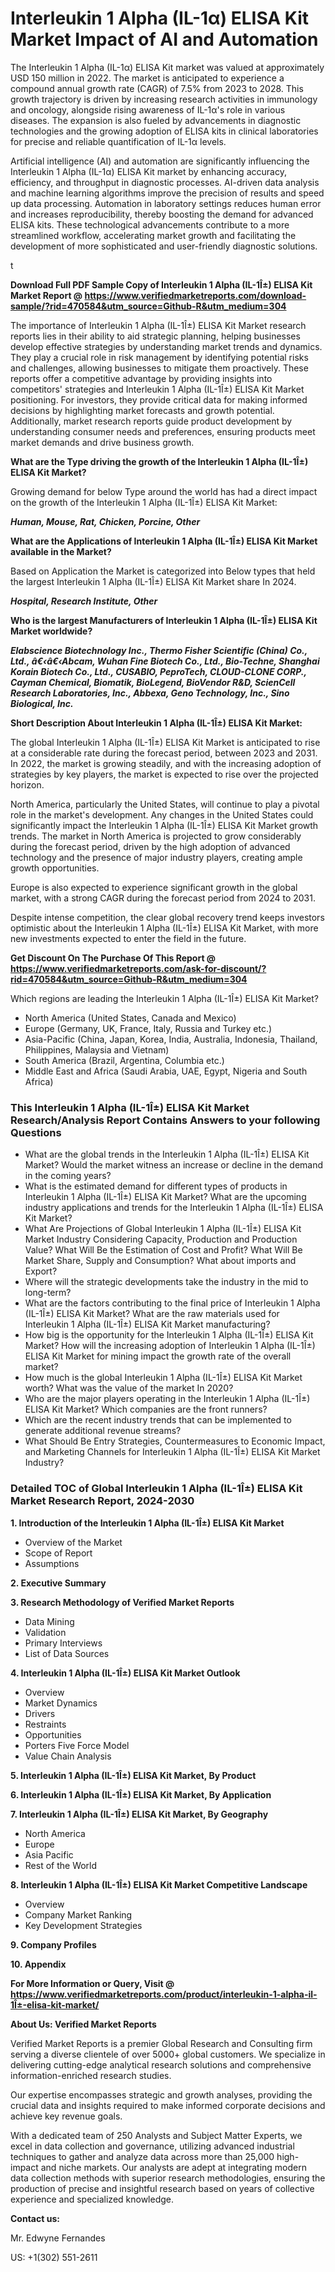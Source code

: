 <meta name="title" content="Global Interleukin 1 Alpha (IL-1α) ELISA Kit Market Impact of AI and Automation"><meta name="description" content="The Interleukin 1 Alpha (IL-1α) ELISA Kit market was valued at approximately USD 150 million in 2022. The market is anticipated to experience a compound annual growth "><meta name="title" content="Interleukin 1 Alpha (IL-1α) ELISA Kit Market Size, Share, Scope, Trends, Growth, Opportunities, Analysis, Forecast"><h1>Interleukin 1 Alpha (IL-1α) ELISA Kit Market Impact of AI and Automation</h1><p>The Interleukin 1 Alpha (IL-1α) ELISA Kit market was valued at approximately USD 150 million in 2022. The market is anticipated to experience a compound annual growth rate (CAGR) of 7.5% from 2023 to 2028. This growth trajectory is driven by increasing research activities in immunology and oncology, alongside rising awareness of IL-1α's role in various diseases. The expansion is also fueled by advancements in diagnostic technologies and the growing adoption of ELISA kits in clinical laboratories for precise and reliable quantification of IL-1α levels.</p><p>Artificial intelligence (AI) and automation are significantly influencing the Interleukin 1 Alpha (IL-1α) ELISA Kit market by enhancing accuracy, efficiency, and throughput in diagnostic processes. AI-driven data analysis and machine learning algorithms improve the precision of results and speed up data processing. Automation in laboratory settings reduces human error and increases reproducibility, thereby boosting the demand for advanced ELISA kits. These technological advancements contribute to a more streamlined workflow, accelerating market growth and facilitating the development of more sophisticated and user-friendly diagnostic solutions.</p>t</p><p id="" class=""><strong>Download Full PDF Sample Copy of Interleukin 1 Alpha (IL-1Î±) ELISA Kit Market Report @ <a href="https://www.verifiedmarketreports.com/download-sample/?rid=470584&utm_source=Github-R&utm_medium=304" target="_blank">https://www.verifiedmarketreports.com/download-sample/?rid=470584&utm_source=Github-R&utm_medium=304</a></strong></p><p>The importance of&nbsp;Interleukin 1 Alpha (IL-1Î±) ELISA Kit Market research reports lies in their ability to aid strategic planning, helping businesses develop effective strategies by understanding market trends and dynamics. They play a crucial role in risk management by identifying potential risks and challenges, allowing businesses to mitigate them proactively. These reports offer a competitive advantage by providing insights into competitors' strategies and Interleukin 1 Alpha (IL-1Î±) ELISA Kit Market positioning. For investors, they provide critical data for making informed decisions by highlighting market forecasts and growth potential. Additionally, market research reports guide product development by understanding consumer needs and preferences, ensuring products meet market demands and drive business growth.</p><p><strong>What are the&nbsp;Type driving the growth of the Interleukin 1 Alpha (IL-1Î±) ELISA Kit Market?</strong></p><p id="" class="">Growing demand for below Type around the world has had a direct impact on the growth of the Interleukin 1 Alpha (IL-1Î±) ELISA Kit Market:</p><em><strong>Human, Mouse, Rat, Chicken, Porcine, Other</strong></em></p><strong>What are the&nbsp;Applications&nbsp;of Interleukin 1 Alpha (IL-1Î±) ELISA Kit Market available in the Market?</strong></p><p id="" class="">Based on Application the Market is categorized into Below types that held the largest Interleukin 1 Alpha (IL-1Î±) ELISA Kit Market share In 2024.</p><em><strong>Hospital, Research Institute, Other</strong></em></p><strong>Who is the largest Manufacturers of Interleukin 1 Alpha (IL-1Î±) ELISA Kit Market worldwide?</strong></p><p><em><strong>Elabscience Biotechnology Inc., Thermo Fisher Scientific (China) Co., Ltd., â€‹â€‹Abcam, Wuhan Fine Biotech Co., Ltd., Bio-Techne, Shanghai Korain Biotech Co., Ltd., CUSABIO, PeproTech, CLOUD-CLONE CORP., Cayman Chemical, Biomatik, BioLegend, BioVendor R&D, ScienCell Research Laboratories, Inc., Abbexa, Geno Technology, Inc., Sino Biological, Inc.</strong></em></p><p id="" class=""><strong>Short Description About Interleukin 1 Alpha (IL-1Î±) ELISA Kit Market:</strong></p><p>The global Interleukin 1 Alpha (IL-1Î±) ELISA Kit Market is anticipated to rise at a considerable rate during the forecast period, between 2023 and 2031. In 2022, the market is growing steadily, and with the increasing adoption of strategies by key players, the market is expected to rise over the projected horizon.</p><p>North America, particularly the United States, will continue to play a pivotal role in the market's development. Any changes in the United States could significantly impact the Interleukin 1 Alpha (IL-1Î±) ELISA Kit Market growth trends. The market in North America is projected to grow considerably during the forecast period, driven by the high adoption of advanced technology and the presence of major industry players, creating ample growth opportunities.</p><p>Europe is also expected to experience significant growth in the global market, with a strong CAGR during the forecast period from 2024 to 2031.</p><p>Despite intense competition, the clear global recovery trend keeps investors optimistic about the Interleukin 1 Alpha (IL-1Î±) ELISA Kit Market, with more new investments expected to enter the field in the future.</p><p id="" class=""><strong>Get Discount On The Purchase Of This Report @ <a href="https://www.verifiedmarketreports.com/ask-for-discount/?rid=470584&utm_source=Github-R&utm_medium=304" target="_blank">https://www.verifiedmarketreports.com/ask-for-discount/?rid=470584&utm_source=Github-R&utm_medium=304</a></strong></p>Which regions are leading the Interleukin 1 Alpha (IL-1Î±) ELISA Kit Market?</p><ul><li>North America (United States, Canada and Mexico)</li><li>Europe (Germany, UK, France, Italy, Russia and Turkey etc.)</li><li>Asia-Pacific (China, Japan, Korea, India, Australia, Indonesia, Thailand, Philippines, Malaysia and Vietnam)</li><li>South America (Brazil, Argentina, Columbia etc.)</li><li>Middle East and Africa (Saudi Arabia, UAE, Egypt, Nigeria and South Africa)</li></ul><h3 id="" class="">This Interleukin 1 Alpha (IL-1Î±) ELISA Kit Market Research/Analysis Report Contains Answers to your following Questions</h3><ul><li>What are the global trends in the Interleukin 1 Alpha (IL-1Î±) ELISA Kit Market? Would the market witness an increase or decline in the demand in the coming years?</li><li>What is the estimated demand for different types of products in Interleukin 1 Alpha (IL-1Î±) ELISA Kit Market? What are the upcoming industry applications and trends for the Interleukin 1 Alpha (IL-1Î±) ELISA Kit Market?</li><li>What Are Projections of Global Interleukin 1 Alpha (IL-1Î±) ELISA Kit Market Industry Considering Capacity, Production and Production Value? What Will Be the Estimation of Cost and Profit? What Will Be Market Share, Supply and Consumption? What about imports and Export?</li><li>Where will the strategic developments take the industry in the mid to long-term?</li><li>What are the factors contributing to the final price of Interleukin 1 Alpha (IL-1Î±) ELISA Kit Market? What are the raw materials used for Interleukin 1 Alpha (IL-1Î±) ELISA Kit Market manufacturing?</li><li>How big is the opportunity for the Interleukin 1 Alpha (IL-1Î±) ELISA Kit Market? How will the increasing adoption of Interleukin 1 Alpha (IL-1Î±) ELISA Kit Market for mining impact the growth rate of the overall market?</li><li>How much is the global Interleukin 1 Alpha (IL-1Î±) ELISA Kit Market worth? What was the value of the market In 2020?</li><li>Who are the major players operating in the Interleukin 1 Alpha (IL-1Î±) ELISA Kit Market? Which companies are the front runners?</li><li>Which are the recent industry trends that can be implemented to generate additional revenue streams?</li><li>What Should Be Entry Strategies, Countermeasures to Economic Impact, and Marketing Channels for Interleukin 1 Alpha (IL-1Î±) ELISA Kit Market Industry?</li></ul><h3 id="" class="">Detailed TOC of Global Interleukin 1 Alpha (IL-1Î±) ELISA Kit Market Research Report, 2024-2030</h3><p id="" class=""><strong>1. Introduction of the Interleukin 1 Alpha (IL-1Î±) ELISA Kit Market</strong></p><ul><li>Overview of the Market</li><li>Scope of Report</li><li>Assumptions</li></ul><p id="" class=""><strong>2. Executive Summary</strong></p><p id="" class=""><strong>3. Research Methodology of Verified Market Reports</strong></p><ul><li>Data Mining</li><li>Validation</li><li>Primary Interviews</li><li>List of Data Sources</li></ul><p id="" class=""><strong>4. Interleukin 1 Alpha (IL-1Î±) ELISA Kit Market Outlook</strong></p><ul><li>Overview</li><li>Market Dynamics</li><li>Drivers</li><li>Restraints</li><li>Opportunities</li><li>Porters Five Force Model</li><li>Value Chain Analysis</li></ul><p id="" class=""><strong>5. Interleukin 1 Alpha (IL-1Î±) ELISA Kit Market, By Product</strong></p><p id="" class=""><strong>6. Interleukin 1 Alpha (IL-1Î±) ELISA Kit Market, By Application</strong></p><p id="" class=""><strong>7. Interleukin 1 Alpha (IL-1Î±) ELISA Kit Market, By Geography</strong></p><ul><li>North America</li><li>Europe</li><li>Asia Pacific</li><li>Rest of the World</li></ul><p id="" class=""><strong>8. Interleukin 1 Alpha (IL-1Î±) ELISA Kit Market Competitive Landscape</strong></p><ul><li>Overview</li><li>Company Market Ranking</li><li>Key Development Strategies</li></ul><p id="" class=""><strong>9. Company Profiles</strong></p><p id="" class=""><strong>10. Appendix</strong></p><p id="" class=""><strong>For More Information or Query, Visit @ <a href="https://www.verifiedmarketreports.com/product/interleukin-1-alpha-il-1Î±-elisa-kit-market/" target="_blank">https://www.verifiedmarketreports.com/product/interleukin-1-alpha-il-1Î±-elisa-kit-market/</a></strong></p><p id="" class=""><strong>About Us: Verified Market Reports</strong></p><p id="" class="">Verified Market Reports is a premier Global Research and Consulting firm serving a diverse clientele of over 5000+ global customers. We specialize in delivering cutting-edge analytical research solutions and comprehensive information-enriched research studies.</p><p id="" class="">Our expertise encompasses strategic and growth analyses, providing the crucial data and insights required to make informed corporate decisions and achieve key revenue goals.</p><p id="" class="">With a dedicated team of 250 Analysts and Subject Matter Experts, we excel in data collection and governance, utilizing advanced industrial techniques to gather and analyze data across more than 25,000 high-impact and niche markets. Our analysts are adept at integrating modern data collection methods with superior research methodologies, ensuring the production of precise and insightful research based on years of collective experience and specialized knowledge.</p><p id="" class=""><strong>Contact us:</strong></p><p id="" class="">Mr. Edwyne Fernandes</p><p id="" class="">US: +1(302) 551-2611</p>